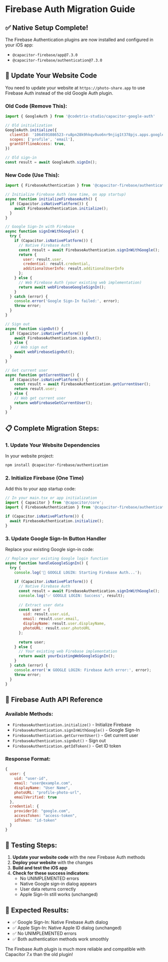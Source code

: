 # Firebase Auth Migration Guide

## ✅ Native Setup Complete!
The Firebase Authentication plugins are now installed and configured in your iOS app:
- `@capacitor-firebase/app@7.3.0` 
- `@capacitor-firebase/authentication@7.3.0`

## 🔄 Update Your Website Code

You need to update your website at `https://photo-share.app` to use Firebase Auth instead of the old Google Auth plugin.

### Old Code (Remove This):
```javascript
import { GoogleAuth } from '@codetrix-studio/capacitor-google-auth'

// Old initialization
GoogleAuth.initialize({
  clientId: '1064591086523-ru8pn28k9hkqv0uo6nr9njig1t378pjs.apps.googleusercontent.com',
  scopes: ['profile', 'email'],
  grantOfflineAccess: true,
})

// Old sign-in
const result = await GoogleAuth.signIn();
```

### New Code (Use This):
```javascript
import { FirebaseAuthentication } from '@capacitor-firebase/authentication'

// Initialize Firebase Auth (one time, on app startup)
async function initializeFirebaseAuth() {
  if (Capacitor.isNativePlatform()) {
    await FirebaseAuthentication.initialize();
  }
}

// Google Sign-In with Firebase
async function signInWithGoogle() {
  try {
    if (Capacitor.isNativePlatform()) {
      // Native Firebase Auth
      const result = await FirebaseAuthentication.signInWithGoogle();
      return {
        user: result.user,
        credential: result.credential,
        additionalUserInfo: result.additionalUserInfo
      };
    } else {
      // Web Firebase Auth (your existing web implementation)
      return await webFirebaseGoogleSignIn();
    }
  } catch (error) {
    console.error('Google Sign-In failed:', error);
    throw error;
  }
}

// Sign out
async function signOut() {
  if (Capacitor.isNativePlatform()) {
    await FirebaseAuthentication.signOut();
  } else {
    // Web sign out
    await webFirebaseSignOut();
  }
}

// Get current user
async function getCurrentUser() {
  if (Capacitor.isNativePlatform()) {
    const result = await FirebaseAuthentication.getCurrentUser();
    return result.user;
  } else {
    // Web get current user
    return webFirebaseGetCurrentUser();
  }
}
```

## 📋 Complete Migration Steps:

### 1. Update Your Website Dependencies
In your website project:
```bash
npm install @capacitor-firebase/authentication
```

### 2. Initialize Firebase (One Time)
Add this to your app startup code:
```javascript
// In your main.tsx or app initialization
import { Capacitor } from '@capacitor/core';
import { FirebaseAuthentication } from '@capacitor-firebase/authentication';

if (Capacitor.isNativePlatform()) {
  await FirebaseAuthentication.initialize();
}
```

### 3. Update Google Sign-In Button Handler
Replace your existing Google sign-in code:
```javascript
// Replace your existing Google login function
async function handleGoogleSignIn() {
  try {
    console.log('🚀 GOOGLE LOGIN: Starting Firebase Auth...');
    
    if (Capacitor.isNativePlatform()) {
      // Native Firebase Auth
      const result = await FirebaseAuthentication.signInWithGoogle();
      console.log('✅ GOOGLE LOGIN: Success', result);
      
      // Extract user data
      const user = {
        uid: result.user.uid,
        email: result.user.email,
        displayName: result.user.displayName,
        photoURL: result.user.photoURL
      };
      
      return user;
    } else {
      // Your existing web Firebase implementation
      return await yourExistingWebGoogleSignIn();
    }
  } catch (error) {
    console.error('❌ GOOGLE LOGIN: Firebase Auth error:', error);
    throw error;
  }
}
```

## 🔧 Firebase Auth API Reference

### Available Methods:
- `FirebaseAuthentication.initialize()` - Initialize Firebase
- `FirebaseAuthentication.signInWithGoogle()` - Google Sign-In
- `FirebaseAuthentication.getCurrentUser()` - Get current user
- `FirebaseAuthentication.signOut()` - Sign out
- `FirebaseAuthentication.getIdToken()` - Get ID token

### Response Format:
```javascript
{
  user: {
    uid: "user-id",
    email: "user@example.com", 
    displayName: "User Name",
    photoURL: "profile-photo-url",
    emailVerified: true
  },
  credential: {
    providerId: "google.com",
    accessToken: "access-token",
    idToken: "id-token"
  }
}
```

## 🧪 Testing Steps:

1. **Update your website code** with the new Firebase Auth methods
2. **Deploy your website** with the changes
3. **Build and test the iOS app**
4. **Check for these success indicators:**
   - No UNIMPLEMENTED errors
   - Native Google sign-in dialog appears
   - User data returns correctly
   - Apple Sign-In still works (unchanged)

## 🎯 Expected Results:
- ✅ Google Sign-In: Native Firebase Auth dialog
- ✅ Apple Sign-In: Native Apple ID dialog (unchanged)
- ✅ No UNIMPLEMENTED errors
- ✅ Both authentication methods work smoothly

The Firebase Auth plugin is much more reliable and compatible with Capacitor 7.x than the old plugin!